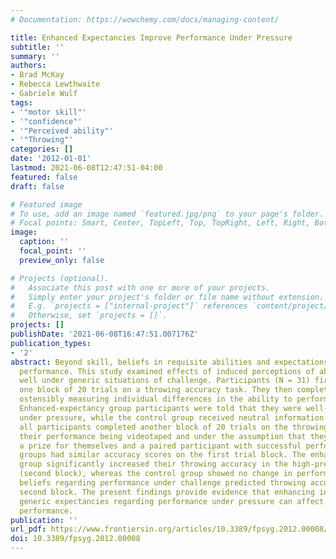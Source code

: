 ```yaml
---
# Documentation: https://wowchemy.com/docs/managing-content/

title: Enhanced Expectancies Improve Performance Under Pressure
subtitle: ''
summary: ''
authors:
- Brad McKay
- Rebecca Lewthwaite
- Gabriele Wulf
tags:
- '"motor skill"'
- '"confidence"'
- '"Perceived ability"'
- '"Throwing"'
categories: []
date: '2012-01-01'
lastmod: 2021-06-08T12:47:51-04:00
featured: false
draft: false

# Featured image
# To use, add an image named `featured.jpg/png` to your page's folder.
# Focal points: Smart, Center, TopLeft, Top, TopRight, Left, Right, BottomLeft, Bottom, BottomRight.
image:
  caption: ''
  focal_point: ''
  preview_only: false

# Projects (optional).
#   Associate this post with one or more of your projects.
#   Simply enter your project's folder or file name without extension.
#   E.g. `projects = ["internal-project"]` references `content/project/deep-learning/index.md`.
#   Otherwise, set `projects = []`.
projects: []
publishDate: '2021-06-08T16:47:51.007176Z'
publication_types:
- '2'
abstract: Beyond skill, beliefs in requisite abilities and expectations can affect
  performance. This study examined effects of induced perceptions of ability to perform
  well under generic situations of challenge. Participants (N = 31) first completed
  one block of 20 trials on a throwing accuracy task. They then completed questionnaires
  ostensibly measuring individual differences in the ability to perform under pressure.
  Enhanced-expectancy group participants were told that they were well-suited to perform
  under pressure, while the control group received neutral information. Subsequently,
  all participants completed another block of 20 trials on the throwing task, with
  their performance being videotaped and under the assumption that they could secure
  a prize for themselves and a paired participant with successful performance. Both
  groups had similar accuracy scores on the first trial block. The enhanced-expectancy
  group significantly increased their throwing accuracy in the high-pressure situation
  (second block), whereas the control group showed no change in performance. Furthermore,
  beliefs regarding performance under challenge predicted throwing accuracy on the
  second block. The present findings provide evidence that enhancing individuals’
  generic expectancies regarding performance under pressure can affect their motor
  performance.
publication: ''
url_pdf: https://www.frontiersin.org/articles/10.3389/fpsyg.2012.00008/full
doi: 10.3389/fpsyg.2012.00008
---
```

